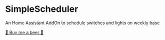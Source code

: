 # SimpleScheduler
An Home Assistant AddOn to schedule switches and lights on weekly base

<a class="bmc-button" target="_blank" href="https://www.buymeacoffee.com/arthurdent75">🍺 Buy me a beer 🍺</a>
